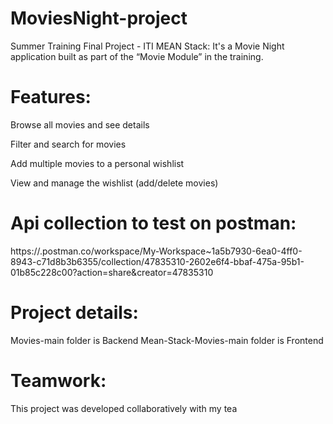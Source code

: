 # MoviesNight-project

Summer Training Final Project - ITI MEAN Stack: It's a Movie Night application built as part of the “Movie Module” in the training.

# Features:

Browse all movies and see details

Filter and search for movies

Add multiple movies to a personal wishlist

View and manage the wishlist (add/delete movies)

# Api collection to test on postman:

https://.postman.co/workspace/My-Workspace~1a5b7930-6ea0-4ff0-8943-c71d8b3b6355/collection/47835310-2602e6f4-bbaf-475a-95b1-01b85c228c00?action=share&creator=47835310

# Project details:

Movies-main folder is Backend
Mean-Stack-Movies-main folder is Frontend

# Teamwork:

This project was developed collaboratively with my tea
